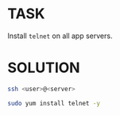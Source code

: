 # TASK

Install `telnet` on all app servers.

# SOLUTION

```bash
ssh <user>@<server>

sudo yum install telnet -y
```
